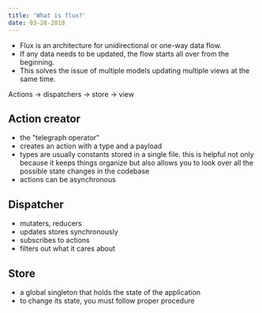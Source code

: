 ```yaml
---
title: 'What is flux?'
date: 03-28-2018
---
```


- Flux is an architecture for unidirectional or one-way data flow. 
- If any data needs to be updated, the flow starts all over from the beginning. 
- This solves the issue of multiple models updating multiple views at the same time.

Actions -> dispatchers -> store -> view

## Action creator

- the "telegraph operator"
- creates an action with a type and a payload
- types are usually constants stored in a single file. this is helpful not only because it keeps things organize but also allows you to look over all the possible state changes in the codebase
- actions can be asynchronous

## Dispatcher

- mutaters, reducers
- updates stores synchronously
- subscribes to actions
- filters out what it cares about

## Store

- a global singleton that holds the state of the application
- to change its state, you must follow proper procedure